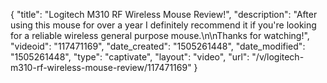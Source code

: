 {
    "title": "Logitech M310 RF Wireless Mouse Review!",
    "description": "After using this mouse for over a year I definitely recommend it if you're looking for a reliable wireless general purpose mouse.\n\nThanks for watching!",
    "videoid": "117471169",
    "date_created": "1505261448",
    "date_modified": "1505261448",
    "type": "captivate",
    "layout": "video",
    "url": "\/v\/logitech-m310-rf-wireless-mouse-review\/117471169"
}